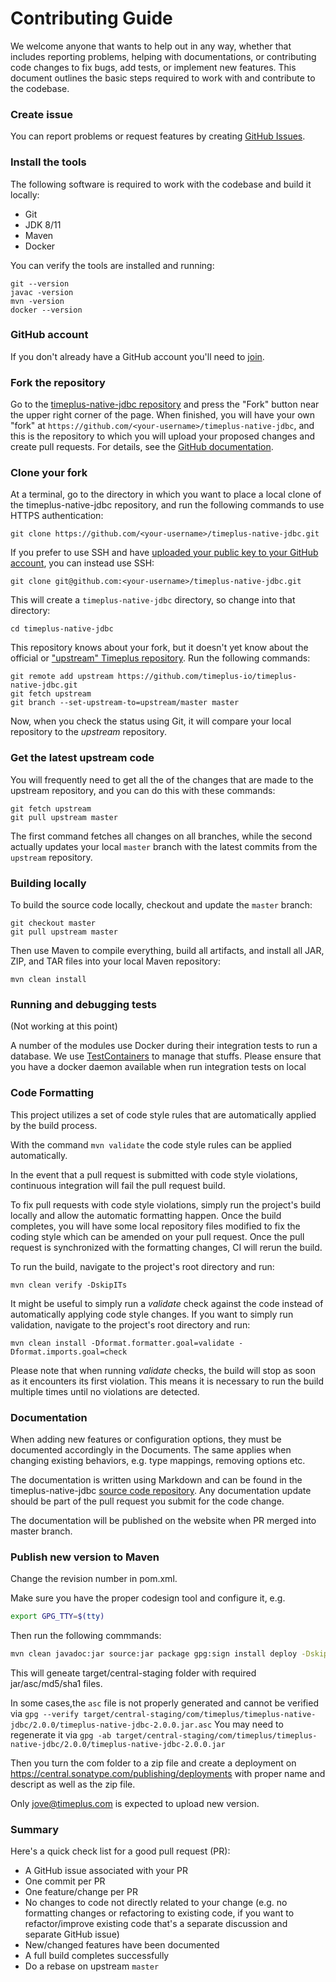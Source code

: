 Contributing Guide
==================
We welcome anyone that wants to help out in any way, whether that includes reporting problems, helping with documentations, or contributing code changes to fix bugs, add tests, or implement new features. This document outlines the basic steps required to work with and contribute to the codebase.

### Create issue

You can report problems or request features by creating [GitHub Issues](https://github.com/timeplus-io/timeplus-native-jdbc/issues).

### Install the tools

The following software is required to work with the codebase and build it locally:

* Git
* JDK 8/11
* Maven
* Docker

You can verify the tools are installed and running:

    git --version
    javac -version
    mvn -version
    docker --version

### GitHub account

If you don't already have a GitHub account you'll need to [join](https://github.com/join).

### Fork the repository

Go to the [timeplus-native-jdbc repository](https://github.com/timeplus-io/timeplus-native-jdbc) and press the "Fork" button near the upper right corner of the page. When finished, you will have your own "fork" at `https://github.com/<your-username>/timeplus-native-jdbc`, and this is the repository to which you will upload your proposed changes and create pull requests. For details, see the [GitHub documentation](https://help.github.com/articles/fork-a-repo/).

### Clone your fork

At a terminal, go to the directory in which you want to place a local clone of the timeplus-native-jdbc repository, and run the following commands to use HTTPS authentication:

    git clone https://github.com/<your-username>/timeplus-native-jdbc.git

If you prefer to use SSH and have [uploaded your public key to your GitHub account](https://help.github.com/articles/adding-a-new-ssh-key-to-your-github-account/), you can instead use SSH:

    git clone git@github.com:<your-username>/timeplus-native-jdbc.git

This will create a `timeplus-native-jdbc` directory, so change into that directory:

    cd timeplus-native-jdbc

This repository knows about your fork, but it doesn't yet know about the official or ["upstream" Timeplus repository](https://github.com/timeplus-io/timeplus-native-jdbc). Run the following commands:

    git remote add upstream https://github.com/timeplus-io/timeplus-native-jdbc.git
    git fetch upstream
    git branch --set-upstream-to=upstream/master master

Now, when you check the status using Git, it will compare your local repository to the *upstream* repository.

### Get the latest upstream code

You will frequently need to get all the of the changes that are made to the upstream repository, and you can do this with these commands:

    git fetch upstream
    git pull upstream master

The first command fetches all changes on all branches, while the second actually updates your local `master` branch with the latest commits from the `upstream` repository.

### Building locally

To build the source code locally, checkout and update the `master` branch:

    git checkout master
    git pull upstream master

Then use Maven to compile everything, build all artifacts, and install all JAR, ZIP, and TAR files into your local Maven repository:

    mvn clean install

### Running and debugging tests
(Not working at this point)

A number of the modules use Docker during their integration tests to run a database. We use [TestContainers](https://www.testcontainers.org/) to manage that stuffs.
Please ensure that you have a docker daemon available when run integration tests on local

### Code Formatting

This project utilizes a set of code style rules that are automatically applied by the build process.

With the command `mvn validate` the code style rules can be applied automatically.

In the event that a pull request is submitted with code style violations, continuous integration will fail the pull request build.  

To fix pull requests with code style violations, simply run the project's build locally and allow the automatic formatting happen.  Once the build completes, you will have some local repository files modified to fix the coding style which can be amended on your pull request.  Once the pull request is synchronized with the formatting changes, CI will rerun the build.

To run the build, navigate to the project's root directory and run:

    mvn clean verify -DskipITs

It might be useful to simply run a _validate_ check against the code instead of automatically applying code style changes.  If you want to simply run validation, navigate to the project's root directory and run:

    mvn clean install -Dformat.formatter.goal=validate -Dformat.imports.goal=check

Please note that when running _validate_ checks, the build will stop as soon as it encounters its first violation.  This means it is necessary to run the build multiple times until no violations are detected.

### Documentation

When adding new features or configuration options, they must be documented accordingly in the Documents.
The same applies when changing existing behaviors, e.g. type mappings, removing options etc.

The documentation is written using Markdown and can be found in the timeplus-native-jdbc [source code repository](https://github.com/timeplus-io/timeplus-native-jdbc/docs).
Any documentation update should be part of the pull request you submit for the code change.

The documentation will be published on the website when PR merged into master branch.

### Publish new version to Maven
Change the revision number in pom.xml.

Make sure you have the proper codesign tool and configure it, e.g.

```bash
export GPG_TTY=$(tty)
```

Then run the following commmands:

```bash
mvn clean javadoc:jar source:jar package gpg:sign install deploy -DskipITs -Drevision=2.0.2 -e
```

This will geneate target/central-staging folder with required jar/asc/md5/sha1 files.

In some cases,the `asc` file is not properly generated and cannot be verified via `gpg --verify target/central-staging/com/timeplus/timeplus-native-jdbc/2.0.0/timeplus-native-jdbc-2.0.0.jar.asc`
You may need to regenerate it via `gpg -ab target/central-staging/com/timeplus/timeplus-native-jdbc/2.0.0/timeplus-native-jdbc-2.0.0.jar`

Then you turn the com folder to a zip file and create a deployment on https://central.sonatype.com/publishing/deployments with proper name and descript as well as the zip file.

Only jove@timeplus.com is expected to upload new version.


### Summary

Here's a quick check list for a good pull request (PR):

* A GitHub issue associated with your PR
* One commit per PR
* One feature/change per PR
* No changes to code not directly related to your change (e.g. no formatting changes or refactoring to existing code, if you want to refactor/improve existing code that's a separate discussion and separate GitHub issue)
* New/changed features have been documented
* A full build completes successfully
* Do a rebase on upstream `master`